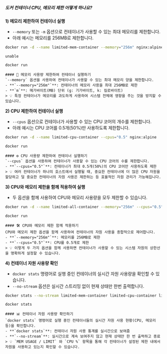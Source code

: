 ##### 도커 컨테이너 CPU, 메모리 제한 어떻게 하나요? #####

**1) 메모리 제한하여 컨테이너 실행**

* `--memory` 또는 `-m` 옵션으로 컨테이너가 사용할 수 있는 최대 메모리를 제한합니다.
* 아래 예시는 메모리를 256MB로 제한합니다.

```bash
docker run -d --name limited-mem-container --memory="256m" nginx:alpine
```
```no-err-check
unable
```
```tech
docker run
```
```desc
#### 🧠 메모리 사용량 제한하여 컨테이너 실행하기
`--memory` 옵션을 사용하여 컨테이너가 사용할 수 있는 최대 메모리 양을 제한합니다.
- **`--memory="256m"`**: 컨테이너의 메모리 사용을 최대 256MB로 제한
- **`m`**: 메가바이트(MB) 단위 (g: 기가바이트, k: 킬로바이트)
> 💡 특정 컨테이너가 메모리를 과도하게 사용하여 시스템 전체에 영향을 주는 것을 방지할 수 있습니다.
```

**2) CPU 제한하여 컨테이너 실행**

* `--cpus` 옵션으로 컨테이너가 사용할 수 있는 CPU 코어의 개수를 제한합니다.
* 아래 예시는 CPU 코어를 0.5개(50%)만 사용하도록 제한합니다.

```bash
docker run -d --name limited-cpu-container --cpus="0.5" nginx:alpine
```

```tech
docker run
```
```desc
#### ⚙️ CPU 사용량 제한하여 컨테이너 실행하기
`--cpus` 옵션을 사용하여 컨테이너가 사용할 수 있는 CPU 코어의 수를 제한합니다.
- **`--cpus="0.5"`**: 컨테이너가 최대 0.5개(50%)의 CPU 코어만 사용하도록 제한
> 💡 여러 컨테이너가 하나의 호스트에서 실행될 때, 중요한 컨테이너에 더 많은 CPU 자원을 할당하고 덜 중요한 컨테이너의 자원 사용은 제한하는 등 효율적인 자원 관리가 가능해집니다.
```

**3) CPU와 메모리 제한을 함께 적용하여 실행**

* 두 옵션을 함께 사용하여 CPU와 메모리 사용량을 모두 제한할 수 있습니다.

```bash
docker run -d --name limited-all-container --memory="256m" --cpus="0.5" nginx:alpine
```

```tech
docker run
```
```desc
#### 🛠️ CPU와 메모리 제한 함께 적용하기
CPU와 메모리 제한 옵션을 함께 사용하여 컨테이너의 자원 사용을 종합적으로 제어합니다.
- **`--memory="256m"`**: 메모리를 256MB로 제한
- **`--cpus="0.5"`**: CPU를 0.5개로 제한
> 💡 이렇게 두 가지 옵션을 함께 사용하면 컨테이너가 사용할 수 있는 시스템 자원의 상한선을 명확하게 설정할 수 있습니다.
```

**4) 컨테이너 자원 사용량 확인**

* `docker stats` 명령어로 실행 중인 컨테이너의 실시간 자원 사용량을 확인할 수 있습니다.
* `--no-stream` 옵션은 실시간 스트리밍 없이 현재 상태만 한번 출력합니다.

```bash
docker stats --no-stream limited-mem-container limited-cpu-container limited-all-container
```

```tech
docker stats
```
```desc
#### 📊 컨테이너 자원 사용량 확인하기
`docker stats` 명령어로 실행 중인 컨테이너들의 실시간 자원 사용 현황(CPU, 메모리 등)을 확인합니다.
- **`docker stats`**: 컨테이너 자원 사용 통계를 실시간으로 보여줌
- **`--no-stream`**: 실시간으로 계속 보여주지 않고 현재 상태만 한 번 출력하고 종료
> 💡 `MEM USAGE / LIMIT` 와 `CPU %` 항목을 통해 각 컨테이너가 설정된 제한 내에서 자원을 사용하고 있는지 확인할 수 있습니다.
```
